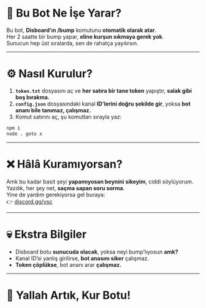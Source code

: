 # 🤖 Bu Bot Ne İşe Yarar?

Bu bot, **Disboard’ın /bump** komutunu **otomatik olarak atar**.  
Her 2 saatte bir bump yapar, **eline kurşun sıkmaya gerek yok**.  
Sunucun hep üst sıralarda, sen de rahatça yayılırsın.

---

# ⚙️ Nasıl Kurulur?

1. **`token.txt`** dosyasını aç ve **her satıra bir tane token** yapıştır, **salak gibi boş bırakma.**
2. **`config.json`** dosyasındaki kanal **ID’lerini doğru şekilde gir**, yoksa **bot ananı bile tanımaz, çalışmaz.**
3. Komut satırını aç, şu komutları sırayla yaz:

```bash
npm i
node . goto x
```


---

# ❌ Hâlâ Kuramıyorsan?

Amk bu kadar basit şeyi **yapamıyosan beynini sikeyim**, ciddi söylüyorum.  
Yazdık, her şey net, **saçma sapan soru sorma**.  
Yine de yardım gerekiyorsa gel buraya:  
👉 [discord.gg/vsc](https://discord.gg/vsc)



---

# 💀 Ekstra Bilgiler

- Disboard botu **sunucuda olacak**, yoksa neyi bump’lıyosun **amk?**
- Kanal ID’si yanlış girilirse, **bot anasını siker** çalışmaz.
- **Token çöplükse**, bot ananı arar **çalışmaz.**

---

# 👊 Yallah Artık, Kur Botu!

